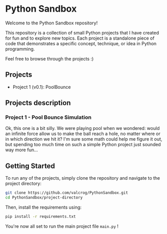 # Python Sandbox

Welcome to the Python Sandbox repository!

This repository is a collection of small Python projects that I have created for fun and to explore new topics. Each project is a standalone piece of code that demonstrates a specific concept, technique, or idea in Python programming.

Feel free to browse through the projects :)

## Projects

- Project 1 (v0.1): PoolBounce

## Projects description
### Project 1 - Pool Bounce Simulation
Ok, this one is a bit silly. We were playing pool when we wondered: would an infinite force allow us to make the ball reach a hole, no matter where or in which direction we hit it? I'm sure some math could help me figure it out, but spending too much time on such a simple Python project just sounded way more fun...

## Getting Started

To run any of the projects, simply clone the repository and navigate to the project directory:

```bash
git clone https://github.com/valcrog/PythonSandbox.git
cd PythonSandbox/project-directory
```

Then, install the requirements using:

```bash
pip install -r requirements.txt
```

You're now all set to run the main project file `main.py` !